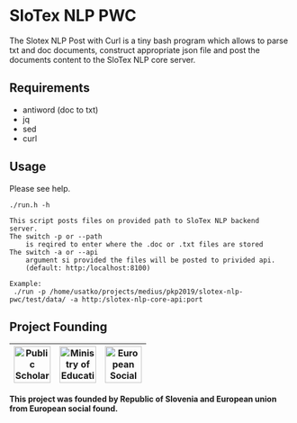 # SloTex NLP PWC

The Slotex NLP Post with Curl is a tiny bash program which allows to parse txt
and doc documents, construct appropriate json file and post the documents
content to the SloTex NLP core server. 


## Requirements

* antiword (doc to txt)
* jq
* sed
* curl

## Usage

Please see help. 

```
./run.h -h

This script posts files on provided path to SloTex NLP backend
server.
The switch -p or --path 
    is reqired to enter where the .doc or .txt files are stored
The switch -a or --api 
    argument si provided the files will be posted to privided api.
    (default: http:/localhost:8100)

Example:
 ./run -p /home/usatko/projects/medius/pkp2019/slotex-nlp-pwc/test/data/ -a http:/slotex-nlp-core-api:port
```

## Project Founding

|  <img alt="Public Scholarship, Development, Disability and Maintenence Fund of the Republic of Slovenia" src="https://slotex.si/images/logo-sklad.svg" height="65" /> |  <img alt="Ministry of Education, Science and Sport" src="https://slotex.si/images/logo-mizs.svg" height="65"/> |  <img alt="European Social Fund" src="https://slotex.si/images/logo-pkp.svg" height="65"/> |
| --- | --- | --- |

**This project was founded by Republic of Slovenia and European union from European social found.**

